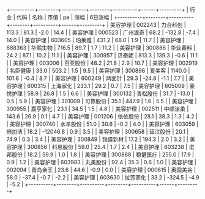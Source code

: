+----------+--------+----------+--------+----------+------+---------+
|   行业   |  代码  |   名称   |  市值  |    pe    | 涨幅 | 6日涨幅 |
+----------+--------+----------+--------+----------+------+---------+
| 美容护理 | 002243 | 力合科创 | 113.3  |   81.3   | -2.0 |  14.4   |
| 美容护理 | 000523 | 广州浪奇 |  68.2  |  -132.8  | -7.4 |  14.0   |
| 美容护理 | 603605 |  珀莱雅  | 431.2  |   68.0   | 1.9  |  11.7   |
| 美容护理 | 688363 | 华熙生物 | 716.5  |   89.7   | 1.7  |  11.2   |
| 美容护理 | 300886 | 华业香料 |  24.2  |   87.1   | 10.2 |  11.1   |
| 美容护理 | 300957 |  贝泰妮  | 813.3  |  139.3   | -0.6 |  11.1   |
| 美容护理 | 003006 | 百亚股份 |  48.2  |   21.8   | 2.9  |  10.7   |
| 美容护理 | 002919 | 名臣健康 |  33.0  |  503.2   | 1.5  |   9.5   |
| 美容护理 | 300896 |  爱美客  | 1140.0 |  101.8   | -0.4 |   8.7   |
| 美容护理 | 600249 |  两面针  |  29.3  |  -24.8   | -1.1 |   7.7   |
| 美容护理 | 600315 | 上海家化 | 233.1  |   29.2   | 0.7  |   7.5   |
| 美容护理 | 605009 | 豪悦护理 |  58.9  |   26.8   | 1.5  |   6.6   |
| 美容护理 | 300132 | 青松股份 |  31.7  |  -13.0   | 0.5  |   5.9   |
| 美容护理 | 301009 | 可靠股份 |  35.1  |  447.9   | 1.6  |   5.5   |
| 美容护理 | 300955 | 嘉亨家化 |  23.1  |   34.5   | 1.5  |   4.8   |
| 美容护理 | 002511 | 中顺洁柔 | 143.6  |   26.9   | 0.1  |   4.7   |
| 美容护理 | 001206 | 依依股份 |  28.1  |   38.3   | 1.3  |   4.2   |
| 美容护理 | 300740 | 水羊股份 |  51.0  |   30.6   | -0.2 |   4.0   |
| 美容护理 | 603059 |  倍加洁  |  18.2  | -12046.8 | 0.9  |   3.5   |
| 美容护理 | 300658 | 延江股份 |  20.1  |   74.9   | 0.3  |   3.4   |
| 美容护理 | 300849 | 锦盛新材 |  17.2  |  194.3   | 2.0  |   3.2   |
| 美容护理 | 300856 | 科思股份 |  59.0  |   25.4   | 1.7  |   2.4   |
| 美容护理 | 603238 | 诺邦股份 |  18.2  |   59.9   | 1.0  |   1.8   |
| 美容护理 | 300888 | 稳健医疗 | 255.0  |   17.9   | 0.9  |   1.2   |
| 美容护理 | 603983 | 丸美股份 |  92.4  |   35.3   | 0.6  |   1.0   |
| 美容护理 | 002094 | 青岛金王 |  23.6  |   44.6   | -0.9 |   0.0   |
| 美容护理 | 000615 | 奥园美谷 |  58.0  |  -37.4   | -0.7 |  -2.2   |
| 美容护理 | 603630 | 拉芳家化 |  33.2  |  -324.5  | -4.9 |  -5.2   |
+----------+--------+----------+--------+----------+------+---------+
